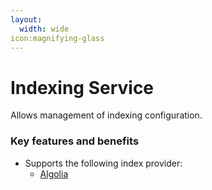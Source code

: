 ```yaml
---
layout:
  width: wide
icon:magnifying-glass
---
```


# Indexing Service

Allows management of indexing configuration.

### Key features and benefits

* Supports the following index provider:
  * [Algolia](https://www.algolia.com/)
